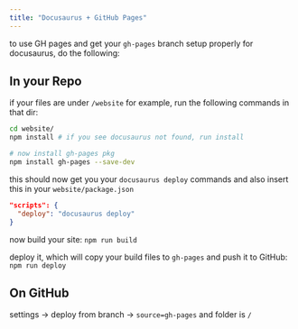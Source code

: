 ```yaml
---
title: "Docusaurus + GitHub Pages"
---
```


to use GH pages and get your `gh-pages` branch setup properly for docusaurus, do the following:

## In your Repo

if your files are under `/website` for example, run the following commands in that dir:

```bash
cd website/
npm install # if you see docusaurus not found, run install

# now install gh-pages pkg
npm install gh-pages --save-dev

```

this should now get you your `docusaurus deploy` commands and also insert this in your `website/package.json`

```json
"scripts": {
  "deploy": "docusaurus deploy"
}
```

now build your site: `npm run build`

deploy it, which will copy your build files to `gh-pages` and push it to GitHub: `npm run deploy`

## On GitHub

settings -> deploy from branch -> `source=gh-pages` and folder is `/`
